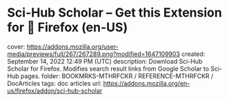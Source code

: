 # Sci-Hub Scholar – Get this Extension for 🦊 Firefox (en-US)

cover: https://addons.mozilla.org/user-media/previews/full/267/267289.png?modified=1647109903
created: September 14, 2022 12:49 PM (UTC)
description: Download Sci-Hub Scholar for Firefox. Modifies search result links from Google Scholar to Sci-Hub pages.
folder: BOOKMRKS-MTHRFCKR / REFERENCE-MTHRFCKR / DocArticles
tags: doc articles
url: https://addons.mozilla.org/en-us/firefox/addon/sci-hub-scholar